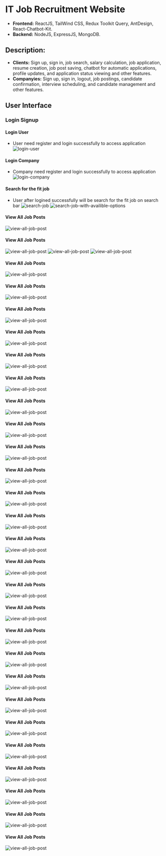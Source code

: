 # IT Job Recruitment Website

- **Frontend:** ReactJS, TailWind CSS, Redux Toolkit Query, AntDesign, React-Chatbot-Kit.
- **Backend:** NodeJS, ExpressJS, MongoDB.

## Description:

- **Clients:** Sign up, sign in, job search, salary calculation, job application, resume creation, job post saving, chatbot for automatic applications, profile updates, and application status viewing and other features.
- **Companyies:** Sign up, sign in, logout, job postings, candidate confirmation, interview scheduling, and candidate management and other features.

## User Interface

### Login Signup

#### Login User

- User need register and login successfully to access application
  ![login-user](./JobITFinder/assets/Screenshot%202024-07-10%20102944.png)

#### Login Company

- Company need register and login successfully to access application
  ![login-company](./JobITFinder/assets/Screenshot%202024-07-10%20102944.png)

#### Search for the fit job

- User after logined successfully will be search for the fit job on search bar
  ![search-job](./JobITFinder/assets/search_bar.png)
  ![search-job-with-availible-options](./JobITFinder/assets/search_s.png)

#### View All Job Posts

![view-all-job-post](./JobITFinder/assets/view_all_posts.png)

#### View All Job Posts

![view-all-job-post](./JobITFinder/assets/add_question_interview_1_admin.png)
![view-all-job-post](./JobITFinder/assets/add_question_interview_2_admin.png)
![view-all-job-post](./JobITFinder/assets/add_question_interview_3_admin.png)

#### View All Job Posts

![view-all-job-post](./JobITFinder/assets/apply_continue_job.png)

#### View All Job Posts

![view-all-job-post](./JobITFinder/assets/chatbot.png)

#### View All Job Posts

![view-all-job-post](./JobITFinder/assets/create_resume.png)

#### View All Job Posts

![view-all-job-post](./JobITFinder/assets/create_schudele_interview_admin.png)

#### View All Job Posts

![view-all-job-post](./JobITFinder/assets/create_set_of_questions_interview.png)

#### View All Job Posts

![view-all-job-post](./JobITFinder/assets/dashboard.png)

#### View All Job Posts

![view-all-job-post](./JobITFinder/assets/edit_interview.png)

#### View All Job Posts

![view-all-job-post](./JobITFinder/assets/gross-net.png)

#### View All Job Posts

![view-all-job-post](./JobITFinder/assets/invitation_interview.png)

#### View All Job Posts

![view-all-job-post](./JobITFinder/assets/manage_applyed_admin.png)

#### View All Job Posts

![view-all-job-post](./JobITFinder/assets/manage_schedule_interview_admin.png)

#### View All Job Posts

![view-all-job-post](./JobITFinder/assets/post_job.png)

#### View All Job Posts

![view-all-job-post](./JobITFinder/assets/print_resume.png)

#### View All Job Posts

![view-all-job-post](./JobITFinder/assets/profolio.png)

#### View All Job Posts

![view-all-job-post](./JobITFinder/assets/save_post.png)

#### View All Job Posts

![view-all-job-post](./JobITFinder/assets/search_companies.png)

#### View All Job Posts

![view-all-job-post](./JobITFinder/assets/view_all_applyed.png)

#### View All Job Posts

![view-all-job-post](./JobITFinder/assets/view_all_appyed_detail.png)

#### View All Job Posts

![view-all-job-post](./JobITFinder/assets/view_all_post_detail_admin.png)

#### View All Job Posts

![view-all-job-post](./JobITFinder/assets/view_all_posts_in_rooms_type.png)

#### View All Job Posts

![view-all-job-post](./JobITFinder/assets/view_all_posts_save.png)

#### View All Job Posts

![view-all-job-post](./JobITFinder/assets/view_all_posts.png)

#### View All Job Posts

![view-all-job-post](./JobITFinder/assets/view_all_rooms_type.png)

#### View All Job Posts

![view-all-job-post](./JobITFinder/assets/view_company_detail.png)

#### View All Job Posts

![view-all-job-post](./JobITFinder/assets/view_post_detail.png)

#### View All Job Posts

![view-all-job-post](./JobITFinder/assets/view_table_gross-net_detail.png)
